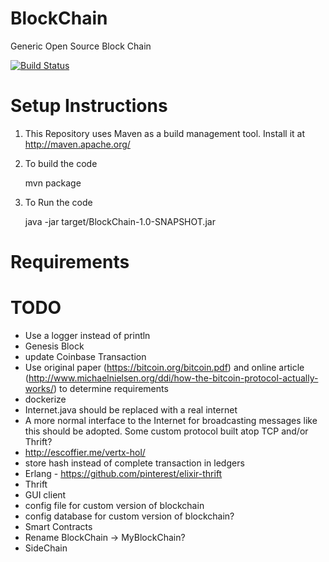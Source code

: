 # BlockChain
Generic Open Source Block Chain

[![Build Status](https://travis-ci.org/himanshuo/BlockChain.svg?branch=master)](https://travis-ci.org/himanshuo/BlockChain)


# Setup Instructions

1. This Repository uses Maven as a build management tool. Install it at http://maven.apache.org/
2. To build the code

    mvn package

3. To Run the code

    java -jar target/BlockChain-1.0-SNAPSHOT.jar




# Requirements

# TODO
* Use a logger instead of println
* Genesis Block
* update Coinbase Transaction
* Use original paper (https://bitcoin.org/bitcoin.pdf) and online article (http://www.michaelnielsen.org/ddi/how-the-bitcoin-protocol-actually-works/) to determine requirements
* dockerize
* Internet.java should be replaced with a real internet
* A more normal interface to the Internet for broadcasting messages like this should be adopted. Some custom protocol built atop TCP and/or Thrift?
* http://escoffier.me/vertx-hol/
* store hash instead of complete transaction in ledgers
* Erlang - https://github.com/pinterest/elixir-thrift
* Thrift
* GUI client
* config file for custom version of blockchain
* config database for custom version of blockchain?
* Smart Contracts
* Rename BlockChain -> MyBlockChain?
* SideChain
